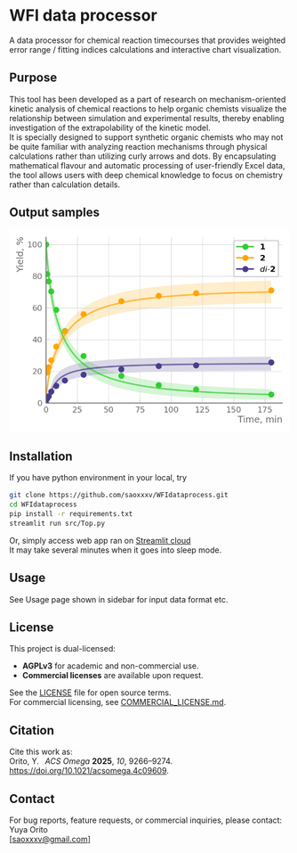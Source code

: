 # WFI data processor
A data processor for chemical reaction timecourses that provides weighted error range / fitting indices calculations and interactive chart visualization.

## Purpose
This tool has been developed as a part of research on mechanism-oriented kinetic analysis of chemical reactions to help organic chemists 
visualize the relationship between simulation and experimental results, thereby enabling investigation of the extrapolability of the kinetic model.  
It is specially designed to support synthetic organic chemists who may not be quite familiar with analyzing reaction mechanisms through physical calculations 
rather than utilizing curly arrows and dots. By encapsulating mathematical flavour and automatic processing of user-friendly Excel data, the tool allows users
with deep chemical knowledge to focus on chemistry rather than calculation details.

## Output samples
![Screenshot](./assets/sample_chart.png)

## Installation
If you have python environment in your local, try
```bash
git clone https://github.com/saoxxxv/WFIdataprocess.git
cd WFIdataprocess
pip install -r requirements.txt
streamlit run src/Top.py
```
Or, simply access web app ran on [Streamlit cloud](https://wfidataprocess.streamlit.app/)  
It may take several minutes when it goes into sleep mode.

## Usage
See Usage page shown in sidebar for input data format etc.

## License
This project is dual-licensed:  
- **AGPLv3** for academic and non-commercial use.  
- **Commercial licenses** are available upon request.

See the [LICENSE](./LICENSE) file for open source terms.  
For commercial licensing, see [COMMERCIAL_LICENSE.md](./COMMERCIAL_LICENSE.md).  

## Citation
Cite this work as:  
Orito, Y.  _ACS Omega_ **2025**, _10_, 9266–9274. https://doi.org/10.1021/acsomega.4c09609.

## Contact
For bug reports, feature requests, or commercial inquiries, please contact:  
Yuya Orito  
[saoxxxv@gmail.com]
